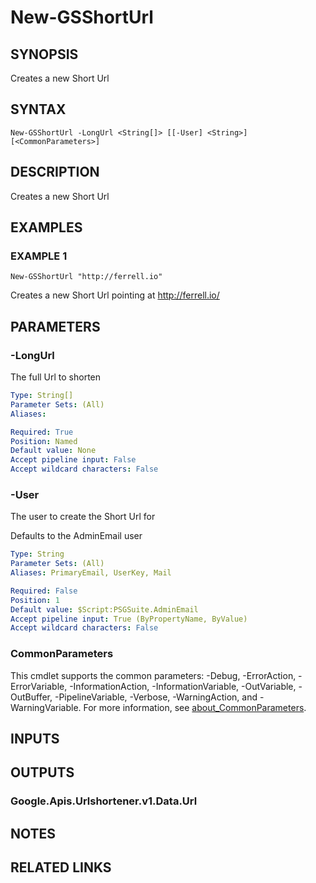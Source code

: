 # New-GSShortUrl

## SYNOPSIS
Creates a new Short Url

## SYNTAX

```
New-GSShortUrl -LongUrl <String[]> [[-User] <String>] [<CommonParameters>]
```

## DESCRIPTION
Creates a new Short Url

## EXAMPLES

### EXAMPLE 1
```
New-GSShortUrl "http://ferrell.io"
```

Creates a new Short Url pointing at http://ferrell.io/

## PARAMETERS

### -LongUrl
The full Url to shorten

```yaml
Type: String[]
Parameter Sets: (All)
Aliases:

Required: True
Position: Named
Default value: None
Accept pipeline input: False
Accept wildcard characters: False
```

### -User
The user to create the Short Url for

Defaults to the AdminEmail user

```yaml
Type: String
Parameter Sets: (All)
Aliases: PrimaryEmail, UserKey, Mail

Required: False
Position: 1
Default value: $Script:PSGSuite.AdminEmail
Accept pipeline input: True (ByPropertyName, ByValue)
Accept wildcard characters: False
```

### CommonParameters
This cmdlet supports the common parameters: -Debug, -ErrorAction, -ErrorVariable, -InformationAction, -InformationVariable, -OutVariable, -OutBuffer, -PipelineVariable, -Verbose, -WarningAction, and -WarningVariable. For more information, see [about_CommonParameters](http://go.microsoft.com/fwlink/?LinkID=113216).

## INPUTS

## OUTPUTS

### Google.Apis.Urlshortener.v1.Data.Url
## NOTES

## RELATED LINKS
